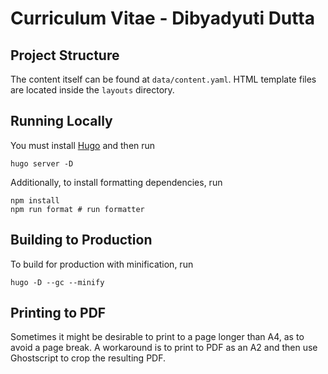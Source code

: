 # Curriculum Vitae - Dibyadyuti Dutta

## Project Structure

The content itself can be found at `data/content.yaml`.
HTML template files are located inside the `layouts` directory.

## Running Locally

You must install [Hugo](https://gohugo.io/) and then run

```
hugo server -D
```

Additionally, to install formatting dependencies, run

```
npm install
npm run format # run formatter
```

## Building to Production

To build for production with minification, run

```
hugo -D --gc --minify
```

## Printing to PDF

Sometimes it might be desirable to print to a page longer than A4,
as to avoid a page break.
A workaround is to print to PDF as an A2 and then use Ghostscript to
crop the resulting PDF.